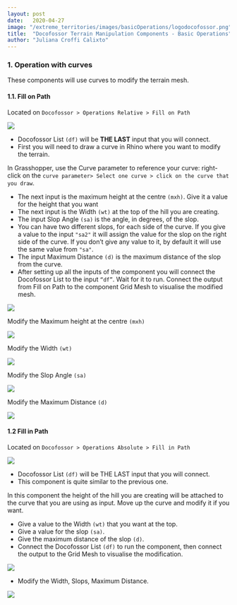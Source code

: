```yaml
---
layout: post
date:   2020-04-27
image: "/extreme_territories/images/basicOperations/logodocofossor.png"
title:  "Docofossor Terrain Manipulation Components - Basic Operations"
author: "Juliana Croffi Calixto"
---
```


### 1. Operation with curves

These components will use curves to modify the terrain mesh.

#### 1.1.	Fill on Path

Located on `Docofossor > Operations Relative > Fill on Path`


![](/extreme_territories/images/basicOperations/COMPONENT_LOCATION_1.jpg?raw=true)


* Docofossor List `(df)` will be **THE LAST** input that you will connect.
* First you will need to draw a curve in Rhino where you want to modify the terrain.

In Grasshopper, use the Curve parameter to reference your curve: right-click on the `curve parameter> Select one curve > click on the curve that you draw`. 

* The next input is the maximum height at the centre `(mxh)`. Give it a value for the height that you want
* The next input is the Width `(wt)` at the top of the hill you are creating.
* The input Slop Angle `(sa)` is the angle, in degrees, of the slop.
* You can have two different slops, for each side of the curve. If you give a value to the input `"sa2"` it will assign the value for the slop on the right side of the curve. If you don’t give any value to it, by default it will use the same value from `"sa"`.
* The input Maximum Distance `(d)` is the maximum distance of the slop from the curve.
* After setting up all the inputs of the component you will connect the Docofossor List to the input `“df”`. Wait for it to run. Connect the output from Fill on Path to the component Grid Mesh to visualise the modified mesh.


![](/extreme_territories/images/basicOperations/GIF_01.gif?raw=true)

Modify the Maximum height at the centre `(mxh)`

![](/extreme_territories/images/basicOperations/GIF_02.gif?raw=true)

Modify the Width `(wt)`

![](/extreme_territories/images/basicOperations/GIF_03.gif?raw=true)

Modify the Slop Angle `(sa)`

![](/extreme_territories/images/basicOperations/GIF_04.gif?raw=true)

Modify the Maximum Distance `(d)`

![](/extreme_territories/images/basicOperations/GIF_05.gif?raw=true)

#### 1.2 Fill in Path

Located on `Docofossor > Operations Absolute > Fill in Path`

![](/extreme_territories/images/basicOperations/COMPONENT_LOCATION_2.jpg?raw=true)

* Docofossor List `(df)` will be THE LAST input that you will connect.
* This component is quite similar to the previous one. 

In this component the height of the hill you are creating will be attached to the curve that you are using as input. Move up the curve and modify it if you want. 

* Give a value to the Width `(wt)` that you want at the top.
* Give a value for the slop `(sa)`.
* Give the maximum distance of the slop `(d)`.
* Connect the Docofossor List `(df)` to run the component, then connect the output to the Grid Mesh to visualise the modification.

![](/extreme_territories/images/basicOperations/GIF_06.gif?raw=true)

* Modify the Width, Slops, Maximum Distance.

![](/extreme_territories/images/basicOperations/GIF_07.gif?raw=true)
